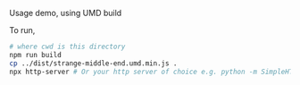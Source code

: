 Usage demo, using UMD build

To run,

```sh
# where cwd is this directory
npm run build
cp ../dist/strange-middle-end.umd.min.js .
npx http-server # Or your http server of choice e.g. python -m SimpleHTTPServer
```